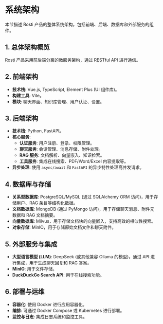 # 系统架构

本节描述 Rosti 产品的整体系统架构，包括前端、后端、数据库和外部服务的组件。

## 1. 总体架构概览

Rosti 产品采用前后端分离的微服务架构，通过 RESTful API 进行通信。

## 2. 前端架构

*   **技术栈**: Vue.js, TypeScript, Element Plus (UI 组件库)。
*   **构建工具**: Vite。
*   **模块**: 聊天界面、知识库管理、用户认证、设置。

## 3. 后端架构

*   **技术栈**: Python, FastAPI。
*   **核心服务**:
    *   **认证服务**: 用户注册、登录、权限管理。
    *   **聊天服务**: 会话管理、消息存储、附件处理。
    *   **RAG 服务**: 文档解析、向量嵌入、知识检索。
    *   **工具服务**: 集成在线搜索、PDF/Word/Excel 内容提取等。
*   **异步处理**: 使用 `async/await` 和 `FastAPI` 的异步特性处理高并发请求。

## 4. 数据库与存储

*   **关系型数据库**: PostgreSQL/MySQL (通过 SQLAlchemy ORM 访问)，用于存储用户、RAG 条目等结构化数据。
*   **文档数据库**: MongoDB (通过 PyMongo 访问)，用于存储聊天消息、附件元数据和 RAG 文档摘要。
*   **向量数据库**: Milvus，用于存储文档块的向量嵌入，支持高效的相似性搜索。
*   **对象存储**: MinIO，用于存储原始文档文件和聊天附件。

## 5. 外部服务与集成

*   **大型语言模型 (LLM)**: DeepSeek (或其他兼容 Ollama 的模型)，通过 API 进行集成，用于生成聊天回复和 RAG 答案。
*   **MinIO**: 用于文件存储。
*   **DuckDuckGo Search API**: 用于在线搜索功能。

## 6. 部署与运维

*   **容器化**: 使用 Docker 进行应用容器化。
*   **编排**: 可通过 Docker Compose 或 Kubernetes 进行部署。
*   **监控与日志**: 集成日志系统和监控工具。